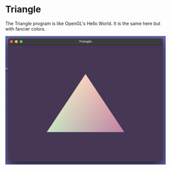 # Triangle
The Triangle program is like OpenGL's Hello World. It is the same here but with fancier colors.

![image](https://github.com/eliseydudin/opengl-practice/blob/main/images/triangle.png)
